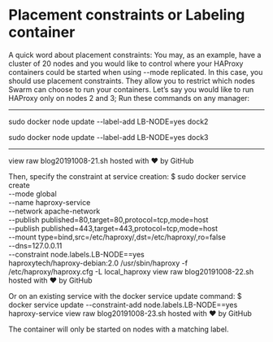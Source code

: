 # Placement constraints or Labeling container

A quick word about placement constraints: You may, as an example, have a cluster of 20 nodes and you would like to control where your HAProxy containers could be started when using --mode replicated. 
In this case, you should use placement constraints. They allow you to restrict which nodes Swarm can choose to run your containers. Let’s say you would like to run HAProxy only on nodes 2 and 3; 
Run these commands on any manager:

**********************
  
 
  sudo docker node update --label-add LB-NODE=yes dock2
  
  sudo docker node update --label-add LB-NODE=yes dock3
    
**********************
  

view raw
blog20191008-21.sh hosted with ❤ by GitHub

Then, specify the constraint at service creation:
$ sudo docker service create \
  --mode global \
  --name haproxy-service \
  --network apache-network \
  --publish published=80,target=80,protocol=tcp,mode=host \
  --publish published=443,target=443,protocol=tcp,mode=host \
  --mount type=bind,src=/etc/haproxy/,dst=/etc/haproxy/,ro=false \
  --dns=127.0.0.11 \
  --constraint node.labels.LB-NODE==yes \
  haproxytech/haproxy-debian:2.0 /usr/sbin/haproxy -f /etc/haproxy/haproxy.cfg -L local_haproxy
view raw
blog20191008-22.sh hosted with ❤ by GitHub

Or on an existing service with the docker service update command:
$ docker service update --constraint-add node.labels.LB-NODE==yes haproxy-service
view raw
blog20191008-23.sh hosted with ❤ by GitHub

The container will only be started on nodes with a matching label.
